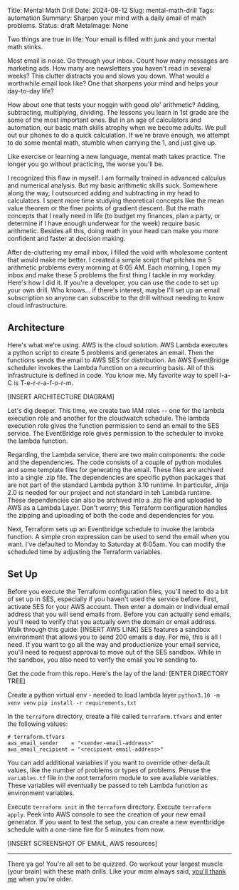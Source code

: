 Title: Mental Math Drill
Date: 2024-08-12
Slug: mental-math-drill
Tags: automation
Summary: Sharpen your mind with a daily email of math problems. 
Status: draft
MetaImage: None

Two things are true in life: Your email is filled with junk and your mental math stinks. 

Most email is noise. Go through your inbox. Count how many messages are marketing ads. How many are newsletters you haven't read in several weeks? This clutter distracts you and slows you down. What would a worthwhile email look like? One that sharpens your mind and helps your day-to-day life? 

How about one that tests your noggin with good ole' arithmetic? Adding, subtracting, multiplying, dividing. The lessons you learn in 1st grade are the some of the most important ones. But in an age of calculators and automation, our basic math skills atrophy when we become adults. We pull out our phones to do a quick calculation. If we're brave enough, we attempt to do some mental math, stumble when carrying the 1, and just give up. 

Like exercise or learning a new language, mental math takes practice. The longer you go without practicing, the worse you'll be. 

I recognized this flaw in myself. I am formally trained in advanced calculus and numerical analysis. But my basic arithmetic skills suck. Somewhere along the way, I outsourced adding and subtracting in my head to calculators. I spent more time studying theoretical concepts like the mean value theorem or the finer points of gradient descent. But the math concepts that I really need in life (to budget my finances, plan a party, or determine if I have enough underwear for the week) require basic arithmetic. Besides all this, doing math in your head can make you more confident and faster at decision making.

After de-cluttering my email inbox, I filled the void with wholesome content that would make me better. I created a simple script that pitches me 5 arithmetic problems every morning at 6:05 AM. Each morning, I open my inbox and make these 5 problems the first thing I tackle in my workday. Here's how I did it. If you're a developer, you can use the code to set up your own drill. Who knows... if there's interest, maybe I'll set up an email subscription so anyone can subscribe to the drill without needing to know cloud infrastructure. 

## Architecture
Here's what we're using. AWS is the cloud solution. AWS Lambda executes a python script to create 5 problems and generates an email. Then the functions sends the email to AWS SES for distribution. An AWS EventBridge scheduler invokes the Lambda function on a recurring basis. All of this infrastructure is defined in code. You know me. My favorite way to spell I-a-C is T-e-r-r-a-f-o-r-m.

[INSERT ARCHITECTURE DIAGRAM]

Let's dig deeper. This time, we create two IAM roles -- one for the lambda execution role and another for the cloudwatch schedule. The lambda execution role gives the function permission to send an email to the SES service. The EventBridge  role gives permission to the scheduler to invoke the lambda function. 

Regarding, the Lambda service, there are two main components: the code and the dependencies. The code consists of a couple of python modules and some template files for generating the email. These files are archived into a single .zip file. The dependencies are specific python packages that are not part of the standard Lambda python 3.10 runtime. In particular, Jinja 2.0 is needed for our project and not standard in teh Lambda runtime. These dependencies can also be archived into a .zip file and uploaded to AWS as a Lambda Layer. Don't worry; this Terraform configuration handles the zipping and uploading of both the code and dependencies for you. 

Next, Terraform sets up an Eventbridge schedule to invoke the lambda function. A simple cron expression can be used to send the email when you want. I've defaulted to Monday to Saturday at 6:05am.  You can modify the scheduled time by adjusting the Terraform variables. 

## Set Up
Before you execute the Terraform configuration files, you'll need to do a bit of set up in SES, especially if you haven't used the service before. First, activate SES for your AWS account. Then enter a domain or individual email address that you will send emails from. Before you can actually send emails, you'll need to verify that you actually own the domain or email address.  Walk through this guide: [INSERT AWS LINK]
SES features a sandbox environment that allows you to send 200 emails a day. For me, this is all I need. If you want to go all the way and productionize your email service, you'll need to request approval to move out of the SES sandbox. While in the sandbox, you also need to verify the email you're sending to. 

Get the code from this repo. Here's the lay of the land:  [ENTER DIRECTORY TREE]

Create a python virtual env - needed to load lambda layer
`python3.10 -m venv venv`
`pip install -r requirements.txt`

In the `terraform` directory, create a file called `terraform.tfvars` and enter the following values:

```
# terraform.tfvars
aws_email_sender    = "<sender-email-address>"
aws_email_recipient = "<recipient-email-address>"
```

You can add additional variables if you want to override other default values, like the number of problems or types of problems. Peruse the `variables.tf` file in the root terraform module to see available variables. These variables will eventually be passed to teh Lambda function as environment variables. 


Execute `terraform init` in the `terraform` directory. 
Execute `terraform apply`. Peek into AWS console to see the creation of your new email generator. If you want to test the setup, you can create a new eventbridge schedule with a one-time fire for 5 minutes from now. 

[INSERT SCREENSHOT OF EMAIL, AWS resources]

---

There ya go! You're all set to be quizzed. Go workout your largest muscle (your brain) with these math drills.  Like your mom always said, [you'll thank me](https://kpdata.dev) when you're older. 


